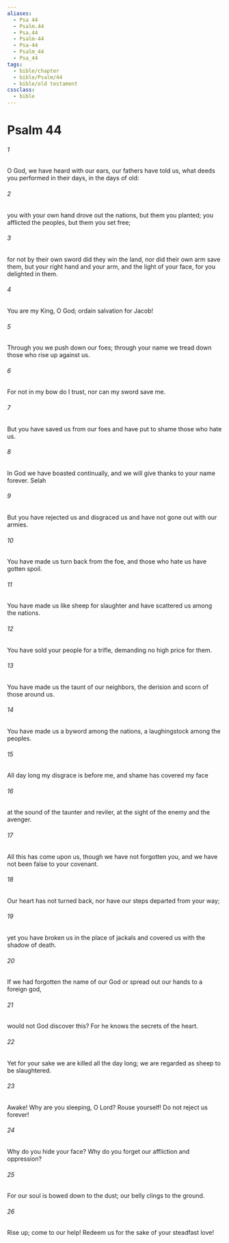 ```yaml
---
aliases:
  - Psa 44
  - Psalm.44
  - Psa.44
  - Psalm-44
  - Psa-44
  - Psalm_44
  - Psa_44
tags:
  - bible/chapter
  - bible/Psalm/44
  - bible/old testament
cssclass:
  - bible
---
```


# Psalm 44

###### 1
O God, we have heard with our ears, our fathers have told us, what deeds you performed in their days, in the days of old:
###### 2
you with your own hand drove out the nations, but them you planted; you afflicted the peoples, but them you set free;
###### 3
for not by their own sword did they win the land, nor did their own arm save them, but your right hand and your arm, and the light of your face, for you delighted in them.
###### 4
You are my King, O God; ordain salvation for Jacob!
###### 5
Through you we push down our foes; through your name we tread down those who rise up against us.
###### 6
For not in my bow do I trust, nor can my sword save me.
###### 7
But you have saved us from our foes and have put to shame those who hate us.
###### 8
In God we have boasted continually, and we will give thanks to your name forever. Selah
###### 9
But you have rejected us and disgraced us and have not gone out with our armies.
###### 10
You have made us turn back from the foe, and those who hate us have gotten spoil.
###### 11
You have made us like sheep for slaughter and have scattered us among the nations.
###### 12
You have sold your people for a trifle, demanding no high price for them.
###### 13
You have made us the taunt of our neighbors, the derision and scorn of those around us.
###### 14
You have made us a byword among the nations, a laughingstock among the peoples.
###### 15
All day long my disgrace is before me, and shame has covered my face
###### 16
at the sound of the taunter and reviler, at the sight of the enemy and the avenger.
###### 17
All this has come upon us, though we have not forgotten you, and we have not been false to your covenant.
###### 18
Our heart has not turned back, nor have our steps departed from your way;
###### 19
yet you have broken us in the place of jackals and covered us with the shadow of death.
###### 20
If we had forgotten the name of our God or spread out our hands to a foreign god,
###### 21
would not God discover this? For he knows the secrets of the heart.
###### 22
Yet for your sake we are killed all the day long; we are regarded as sheep to be slaughtered.
###### 23
Awake! Why are you sleeping, O Lord? Rouse yourself! Do not reject us forever!
###### 24
Why do you hide your face? Why do you forget our affliction and oppression?
###### 25
For our soul is bowed down to the dust; our belly clings to the ground.
###### 26
Rise up; come to our help! Redeem us for the sake of your steadfast love!


